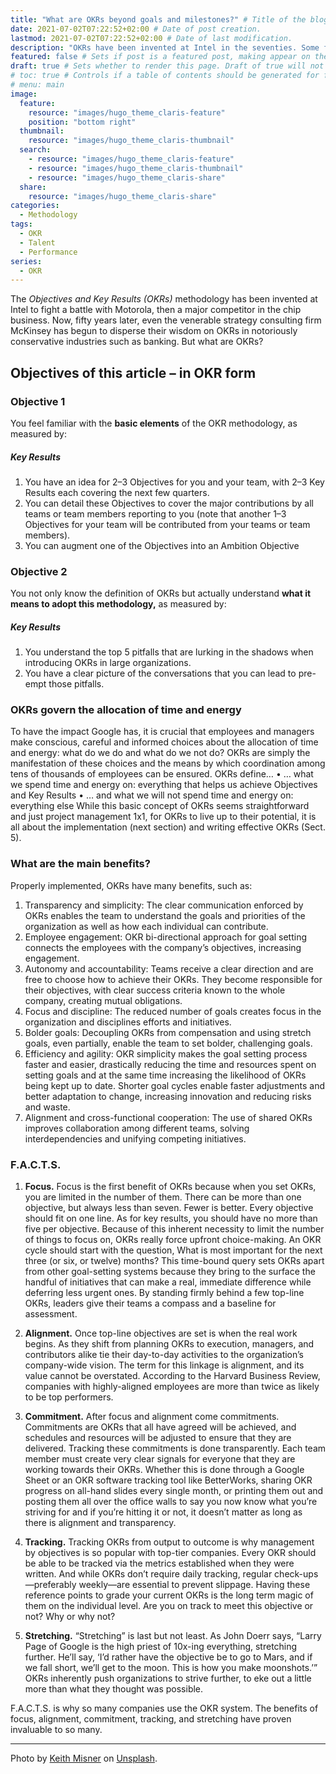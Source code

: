 ```yaml
---
title: "What are OKRs beyond goals and milestones?" # Title of the blog post.
date: 2021-07-02T07:22:52+02:00 # Date of post creation.
lastmod: 2021-07-02T07:22:52+02:00 # Date of last modification.
description: "OKRs have been invented at Intel in the seventies. Some fifty years later, even McKinsey has begun to disperse their wisdom on OKRs. But what are OKRs?" # Description used for search engine.
featured: false # Sets if post is a featured post, making appear on the home page side bar.
draft: true # Sets whether to render this page. Draft of true will not be rendered.
# toc: true # Controls if a table of contents should be generated for first-level links automatically.
# menu: main
image:
  feature:
    resource: "images/hugo_theme_claris-feature"
    position: "bottom right"
  thumbnail:
    resource: "images/hugo_theme_claris-thumbnail"
  search:
    - resource: "images/hugo_theme_claris-feature"
    - resource: "images/hugo_theme_claris-thumbnail"
    - resource: "images/hugo_theme_claris-share"
  share:
    resource: "images/hugo_theme_claris-share"
categories:
  - Methodology
tags:
  - OKR
  - Talent
  - Performance
series:
  - OKR
---
```


The *Objectives and Key Results (OKRs)* methodology has been invented at Intel to fight a battle with Motorola, then a major competitor in the chip business. Now, fifty years later, even the venerable strategy consulting firm McKinsey has begun to disperse their wisdom on OKRs in notoriously conservative industries such as banking. But what are OKRs? 

## Objectives of this article – in OKR form

### Objective 1
You feel familiar with the **basic elements** of the OKR methodology, as measured by:

##### Key Results
1.	You have an idea for 2–3 Objectives for you and your team, with 2–3 Key Results each covering the next few quarters.
2.	You can detail these Objectives to cover the major contributions by all teams or team members reporting to you (note that another 1–3 Objectives for your team will be contributed from your teams or team members).
3.	You can augment one of the Objectives into an Ambition Objective

### Objective 2
You not only know the definition of OKRs but actually understand **what it means to adopt this methodology,** as measured by:

##### Key Results
1.	You understand the top 5 pitfalls that are lurking in the shadows when introducing OKRs in large organizations.
2.	You have a clear picture of the conversations that you can lead to pre-empt those pitfalls.

### OKRs govern the allocation of time and energy
To have the impact Google has, it is crucial that employees and managers make conscious, careful and informed choices about the allocation of time and energy: what do we do and what do we not do? OKRs are simply the manifestation of these choices and the means by which coordination among tens of thousands of employees can be ensured.
OKRs define…
•	… what we spend time and energy on: everything that helps us achieve Objectives and Key Results
•	… and what we will not spend time and energy on: everything else
While this basic concept of OKRs seems straightforward and just project management 1x1, for OKRs to live up to their potential, it is all about the implementation (next section) and writing effective OKRs (Sect. ‎5).

### What are the main benefits?
Properly implemented, OKRs have many benefits, such as:
1.	Transparency and simplicity: The clear communication enforced by OKRs enables the team to understand the goals and priorities of the organization as well as how each individual can contribute.
2.	Employee engagement: OKR bi-directional approach for goal setting connects the employees with the company’s objectives, increasing engagement.
3.	Autonomy and accountability: Teams receive a clear direction and are free to choose how to achieve their OKRs. They become responsible for their objectives, with clear success criteria known to the whole company, creating mutual obligations.
4.	Focus and discipline: The reduced number of goals creates focus in the organization and disciplines efforts and initiatives.
5.	Bolder goals: Decoupling OKRs from compensation and using stretch goals, even partially, enable the team to set bolder, challenging goals.
6.	Efficiency and agility: OKR simplicity makes the goal setting process faster and easier, drastically reducing the time and resources spent on setting goals and at the same time increasing the likelihood of OKRs being kept up to date.  Shorter goal cycles enable faster adjustments and better adaptation to change, increasing innovation and reducing risks and waste.
7.	Alignment and cross-functional cooperation: The use of shared OKRs improves collaboration among different teams, solving interdependencies and unifying competing initiatives.

### F.A.C.T.S.
1. **Focus.** Focus is the first benefit of OKRs because when you set OKRs, you are limited in the number of them. There can be more than one objective, but always less than seven. Fewer is better. Every objective should fit on one line. As for key results, you should have no more than five per objective. Because of this inherent necessity to limit the number of things to focus on, OKRs really force upfront choice-making. An OKR cycle should start with the question, What is most important for the next three (or six, or twelve) months? This time-bound query sets OKRs apart from other goal-setting systems because they bring to the surface the handful of initiatives that can make a real, immediate difference while deferring less urgent ones. By standing firmly behind a few top-line OKRs, leaders give their teams a compass and a baseline for assessment.

2. **Alignment.** Once top-line objectives are set is when the real work begins. As they shift from planning OKRs to execution, managers, and contributors alike tie their day-to-day activities to the organization’s company-wide vision. The term for this linkage is alignment, and its value cannot be overstated. According to the Harvard Business Review, companies with highly-aligned employees are more than twice as likely to be top performers.

3. **Commitment.** After focus and alignment come commitments. Commitments are OKRs that all have agreed will be achieved, and schedules and resources will be adjusted to ensure that they are delivered. Tracking these commitments is done transparently. Each team member must create very clear signals for everyone that they are working towards their OKRs. Whether this is done through a Google Sheet or an OKR software tracking tool like BetterWorks, sharing OKR progress on all-hand slides every single month, or printing them out and posting them all over the office walls to say you now know what you’re striving for and if you’re hitting it or not, it doesn’t matter as long as there is alignment and transparency.

4. **Tracking.** Tracking OKRs from output to outcome is why management by objectives is so popular with top-tier companies. Every OKR should be able to be tracked via the metrics established when they were written. And while OKRs don’t require daily tracking, regular check-ups—preferably weekly—are essential to prevent slippage. Having these reference points to grade your current OKRs is the long term magic of them on the individual level. Are you on track to meet this objective or not? Why or why not?

5. **Stretching.** “Stretching” is last but not least. As John Doerr says, “Larry Page of Google is the high priest of 10x-ing everything, stretching further. He’ll say, ‘I’d rather have the objective be to go to Mars, and if we fall short, we’ll get to the moon. This is how you make moonshots.’” OKRs inherently push organizations to strive further, to eke out a little more than what they thought was possible.

F.A.C.T.S. is why so many companies use the OKR system. The benefits of focus, alignment, commitment, tracking, and stretching have proven invaluable to so many.

---
Photo by [Keith Misner](https://unsplash.com/photos/h0Vxgz5tyXA) on [Unsplash](https://unsplash.com/).
